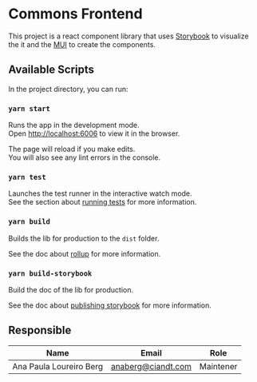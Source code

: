 # Commons Frontend

This project is a react component library that uses [Storybook](https://storybook.js.org/) to visualize the it and the [MUI](https://mui.com/) to create the components.

## Available Scripts

In the project directory, you can run:

### `yarn start`

Runs the app in the development mode.\
Open [http://localhost:6006](http://localhost:6006) to view it in the browser.

The page will reload if you make edits.\
You will also see any lint errors in the console.

### `yarn test`

Launches the test runner in the interactive watch mode.\
See the section about [running tests](https://facebook.github.io/create-react-app/docs/running-tests) for more information.

### `yarn build`

Builds the lib for production to the `dist` folder.

See the doc about [rollup](https://rollupjs.org/guide/en/) for more information.

### `yarn build-storybook`

Build the doc of the lib for production.

See the doc about [publishing storybook](https://storybook.js.org/docs/react/sharing/publish-storybook) for more information.

## Responsible

| Name                    | Email                                    | Role      |
| ----------------------- | ---------------------------------------- | --------- |
| Ana Paula Loureiro Berg | [anaberg@ciandt.com](anaberg@ciandt.com) | Maintener |
